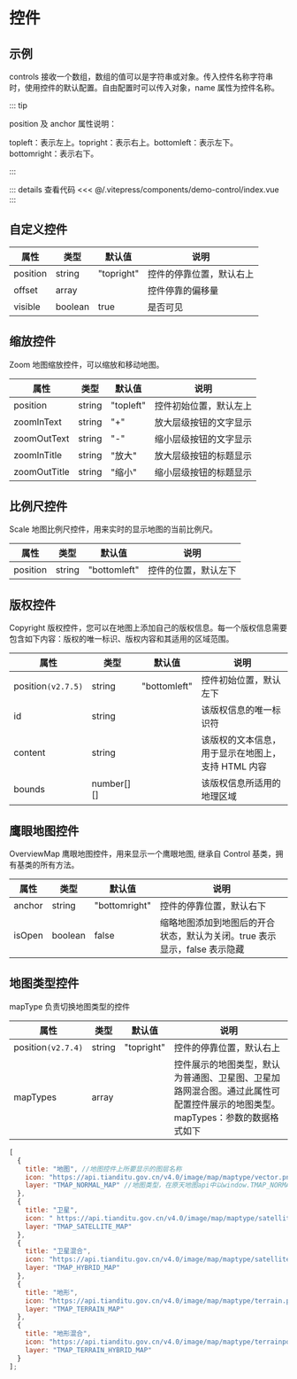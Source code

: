 # 控件

## 示例

controls 接收一个数组，数组的值可以是字符串或对象。传入控件名称字符串时，使用控件的默认配置。自由配置时可以传入对象，name
属性为控件名称。

::: tip

position 及 anchor 属性说明：

topleft：表示左上。topright：表示右上。bottomleft：表示左下。bottomright：表示右下。

:::

<demo-control></demo-control>

::: details 查看代码
<<< @/.vitepress/components/demo-control/index.vue
:::

## 自定义控件

| 属性       | 类型      | 默认值        | 说明           |
|----------|---------|------------|--------------|
| position | string  | "topright" | 控件的停靠位置，默认右上 |
| offset   | array   |            | 控件停靠的偏移量     |
| visible  | boolean | true       | 是否可见         |

## 缩放控件

Zoom 地图缩放控件，可以缩放和移动地图。

| 属性           | 类型     | 默认值       | 说明          |
|--------------|--------|-----------|-------------|
| position     | string | "topleft" | 控件初始位置，默认左上 |
| zoomInText   | string | "+"       | 放大层级按钮的文字显示 |
| zoomOutText  | string | "-"       | 缩小层级按钮的文字显示 |
| zoomInTitle  | string | "放大"      | 放大层级按钮的标题显示 |
| zoomOutTitle | string | "缩小"      | 缩小层级按钮的标题显示 |

## 比例尺控件

Scale 地图比例尺控件，用来实时的显示地图的当前比例尺。

| 属性       | 类型     | 默认值          | 说明         |
|----------|--------|--------------|------------|
| position | string | "bottomleft" | 控件的位置，默认左下 |

## 版权控件

Copyright 版权控件，您可以在地图上添加自己的版权信息。每一个版权信息需要包含如下内容：版权的唯一标识、版权内容和其适用的区域范围。

| 属性                 | 类型         | 默认值          | 说明                           |
|--------------------|------------|--------------|------------------------------|
| position`(v2.7.5)` | string     | "bottomleft" | 控件初始位置，默认左下                  |
| id                 | string     |              | 该版权信息的唯一标识符                  |
| content            | string     |              | 该版权的文本信息，用于显示在地图上，支持 HTML 内容 |
| bounds             | number[][] |              | 该版权信息所适用的地理区域                |

## 鹰眼地图控件

OverviewMap 鹰眼地图控件，用来显示一个鹰眼地图, 继承自 Control 基类，拥有基类的所有方法。

| 属性     | 类型      | 默认值           | 说明                                         |
|--------|---------|---------------|--------------------------------------------|
| anchor | string  | "bottomright" | 控件的停靠位置，默认右下                               |
| isOpen | boolean | false         | 缩略地图添加到地图后的开合状态，默认为关闭。true 表示显示，false 表示隐藏 |

## 地图类型控件

mapType 负责切换地图类型的控件

| 属性                 | 类型     | 默认值        | 说明                                                                     |
|--------------------|--------|------------|------------------------------------------------------------------------|
| position`(v2.7.4)` | string | "topright" | 控件的停靠位置，默认右上                                                           |
| mapTypes           | array  |            | 控件展示的地图类型，默认为普通图、卫星图、卫星加路网混合图。通过此属性可配置控件展示的地图类型。<br>mapTypes：参数的数据格式如下 |

```js
[
  {
    title: "地图", //地图控件上所要显示的图层名称
    icon: "https://api.tianditu.gov.cn/v4.0/image/map/maptype/vector.png", //地图控件上所要显示的图层图标（默认图标大小 80x80）
    layer: "TMAP_NORMAL_MAP" //地图类型，在原天地图api中以window.TMAP_NORMAL_MAP表示，此处为字符串
  },
  {
    title: "卫星",
    icon: " https://api.tianditu.gov.cn/v4.0/image/map/maptype/satellite.png",
    layer: "TMAP_SATELLITE_MAP"
  },
  {
    title: "卫星混合",
    icon: "https://api.tianditu.gov.cn/v4.0/image/map/maptype/satellitepoi.png",
    layer: "TMAP_HYBRID_MAP"
  },
  {
    title: "地形",
    icon: "https://api.tianditu.gov.cn/v4.0/image/map/maptype/terrain.png",
    layer: "TMAP_TERRAIN_MAP"
  },
  {
    title: "地形混合",
    icon: "https://api.tianditu.gov.cn/v4.0/image/map/maptype/terrainpoi.png",
    layer: "TMAP_TERRAIN_HYBRID_MAP"
  }
];
```
